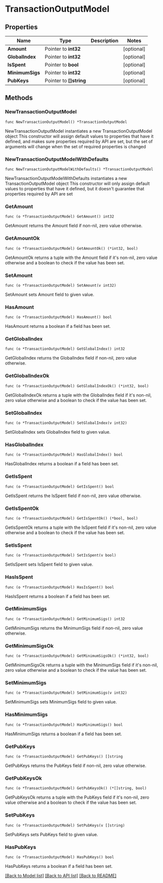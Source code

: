 # TransactionOutputModel

## Properties

Name | Type | Description | Notes
------------ | ------------- | ------------- | -------------
**Amount** | Pointer to **int32** |  | [optional] 
**GlobalIndex** | Pointer to **int32** |  | [optional] 
**IsSpent** | Pointer to **bool** |  | [optional] 
**MinimumSigs** | Pointer to **int32** |  | [optional] 
**PubKeys** | Pointer to **[]string** |  | [optional] 

## Methods

### NewTransactionOutputModel

`func NewTransactionOutputModel() *TransactionOutputModel`

NewTransactionOutputModel instantiates a new TransactionOutputModel object
This constructor will assign default values to properties that have it defined,
and makes sure properties required by API are set, but the set of arguments
will change when the set of required properties is changed

### NewTransactionOutputModelWithDefaults

`func NewTransactionOutputModelWithDefaults() *TransactionOutputModel`

NewTransactionOutputModelWithDefaults instantiates a new TransactionOutputModel object
This constructor will only assign default values to properties that have it defined,
but it doesn't guarantee that properties required by API are set

### GetAmount

`func (o *TransactionOutputModel) GetAmount() int32`

GetAmount returns the Amount field if non-nil, zero value otherwise.

### GetAmountOk

`func (o *TransactionOutputModel) GetAmountOk() (*int32, bool)`

GetAmountOk returns a tuple with the Amount field if it's non-nil, zero value otherwise
and a boolean to check if the value has been set.

### SetAmount

`func (o *TransactionOutputModel) SetAmount(v int32)`

SetAmount sets Amount field to given value.

### HasAmount

`func (o *TransactionOutputModel) HasAmount() bool`

HasAmount returns a boolean if a field has been set.

### GetGlobalIndex

`func (o *TransactionOutputModel) GetGlobalIndex() int32`

GetGlobalIndex returns the GlobalIndex field if non-nil, zero value otherwise.

### GetGlobalIndexOk

`func (o *TransactionOutputModel) GetGlobalIndexOk() (*int32, bool)`

GetGlobalIndexOk returns a tuple with the GlobalIndex field if it's non-nil, zero value otherwise
and a boolean to check if the value has been set.

### SetGlobalIndex

`func (o *TransactionOutputModel) SetGlobalIndex(v int32)`

SetGlobalIndex sets GlobalIndex field to given value.

### HasGlobalIndex

`func (o *TransactionOutputModel) HasGlobalIndex() bool`

HasGlobalIndex returns a boolean if a field has been set.

### GetIsSpent

`func (o *TransactionOutputModel) GetIsSpent() bool`

GetIsSpent returns the IsSpent field if non-nil, zero value otherwise.

### GetIsSpentOk

`func (o *TransactionOutputModel) GetIsSpentOk() (*bool, bool)`

GetIsSpentOk returns a tuple with the IsSpent field if it's non-nil, zero value otherwise
and a boolean to check if the value has been set.

### SetIsSpent

`func (o *TransactionOutputModel) SetIsSpent(v bool)`

SetIsSpent sets IsSpent field to given value.

### HasIsSpent

`func (o *TransactionOutputModel) HasIsSpent() bool`

HasIsSpent returns a boolean if a field has been set.

### GetMinimumSigs

`func (o *TransactionOutputModel) GetMinimumSigs() int32`

GetMinimumSigs returns the MinimumSigs field if non-nil, zero value otherwise.

### GetMinimumSigsOk

`func (o *TransactionOutputModel) GetMinimumSigsOk() (*int32, bool)`

GetMinimumSigsOk returns a tuple with the MinimumSigs field if it's non-nil, zero value otherwise
and a boolean to check if the value has been set.

### SetMinimumSigs

`func (o *TransactionOutputModel) SetMinimumSigs(v int32)`

SetMinimumSigs sets MinimumSigs field to given value.

### HasMinimumSigs

`func (o *TransactionOutputModel) HasMinimumSigs() bool`

HasMinimumSigs returns a boolean if a field has been set.

### GetPubKeys

`func (o *TransactionOutputModel) GetPubKeys() []string`

GetPubKeys returns the PubKeys field if non-nil, zero value otherwise.

### GetPubKeysOk

`func (o *TransactionOutputModel) GetPubKeysOk() (*[]string, bool)`

GetPubKeysOk returns a tuple with the PubKeys field if it's non-nil, zero value otherwise
and a boolean to check if the value has been set.

### SetPubKeys

`func (o *TransactionOutputModel) SetPubKeys(v []string)`

SetPubKeys sets PubKeys field to given value.

### HasPubKeys

`func (o *TransactionOutputModel) HasPubKeys() bool`

HasPubKeys returns a boolean if a field has been set.


[[Back to Model list]](index.md#documentation-for-models) [[Back to API list]](index.md#documentation-for-api-endpoints) [[Back to README]](index.md)


